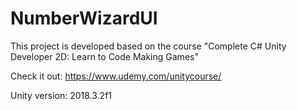 # NumberWizardUI

This project is developed based on the course "Complete C# Unity Developer 2D: Learn to Code Making Games"

Check it out: https://www.udemy.com/unitycourse/

Unity version: 2018.3.2f1